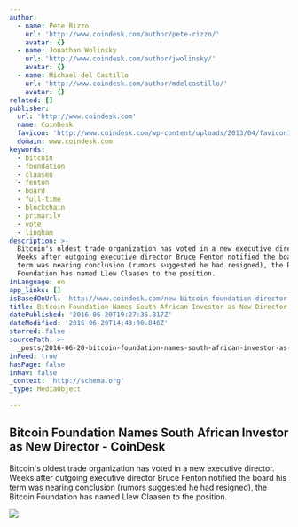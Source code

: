 ```yaml
---
author:
  - name: Pete Rizzo
    url: 'http://www.coindesk.com/author/pete-rizzo/'
    avatar: {}
  - name: Jonathan Wolinsky
    url: 'http://www.coindesk.com/author/jwolinsky/'
    avatar: {}
  - name: Michael del Castillo
    url: 'http://www.coindesk.com/author/mdelcastillo/'
    avatar: {}
related: []
publisher:
  url: 'http://www.coindesk.com'
  name: CoinDesk
  favicon: 'http://www.coindesk.com/wp-content/uploads/2013/04/favicon1.ico?b6542b'
  domain: www.coindesk.com
keywords:
  - bitcoin
  - foundation
  - claasen
  - fenton
  - board
  - full-time
  - blockchain
  - primarily
  - vote
  - lingham
description: >-
  Bitcoin's oldest trade organization has voted in a new executive director.
  Weeks after outgoing executive director Bruce Fenton notified the board his
  term was nearing conclusion (rumors suggested he had resigned), the Bitcoin
  Foundation has named Llew Claasen to the position.
inLanguage: en
app_links: []
isBasedOnUrl: 'http://www.coindesk.com/new-bitcoin-foundation-director-claasen/'
title: Bitcoin Foundation Names South African Investor as New Director - CoinDesk
datePublished: '2016-06-20T19:27:35.817Z'
dateModified: '2016-06-20T14:43:00.846Z'
starred: false
sourcePath: >-
  _posts/2016-06-20-bitcoin-foundation-names-south-african-investor-as-new-direc.md
inFeed: true
hasPage: false
inNav: false
_context: 'http://schema.org'
_type: MediaObject

---
```

<article style=""><h1>Bitcoin Foundation Names South African Investor as New Director - CoinDesk</h1><p>Bitcoin's oldest trade organization has voted in a new executive director. Weeks after outgoing executive director Bruce Fenton notified the board his term was nearing conclusion (rumors suggested he had resigned), the Bitcoin Foundation has named Llew Claasen to the position.</p><img src="http://media.coindesk.com/2016/06/Screen-Shot-2016-06-20-at-8.34.34-AM.png" /></article>